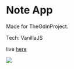 # Note App

Made for TheOdinProject.

Tech:
VanillaJS

live [here](https://dovimaj.github.io/noteApp/)

![](gif.gif)
